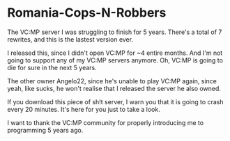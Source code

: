 # Romania-Cops-N-Robbers
The VC:MP server I was struggling to finish for 5 years. There's a total of 7 rewrites, and this is the lastest version ever. 

I released this, since I didn't open VC:MP for ~4 entire months. And I'm not going to support any of my VC:MP servers anymore. Oh, VC:MP is going to die for sure in the next 5 years.

The other owner Angelo22, since he's unable to play VC:MP again, since yeah, like sucks, he won't realise that I released the server he also owned.

If you download this piece of sh!t server, I warn you that it is going to crash every 20 minutes. It's here for you just to take a look.

I want to thank the VC:MP community for properly introducing me to programming 5 years ago.
